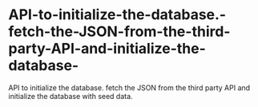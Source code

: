 # API-to-initialize-the-database.-fetch-the-JSON-from-the-third-party-API-and-initialize-the-database-
API to initialize the database. fetch the JSON from the third party API and initialize the database with seed data.
